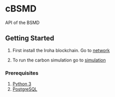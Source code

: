 # cBSMD
API of the BSMD

## Getting Started

1. First install the Iroha blockchain. Go to [network](network/)

2. To run the carbon simulation go to [simulation](simulation/)

### Prerequisites
1. [Python 3](https://www.python.org/download/releases/3.0/)
3. [PostgreSQL](https://www.postgresql.org/)
